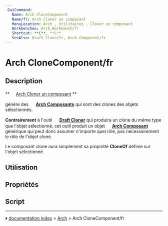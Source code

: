 ```yaml
---
 GuiCommand:
   Name: Arch CloneComponent‏‎‏‎
   Name/fr: Arch Cloner un composant
   MenuLocation: Arch , Utilitaires , Cloner un composant
   Workbenches: Arch_Workbench/fr
   Shortcut: **C**, **C‏‎**
   SeeAlso: Draft_Clone/fr, Arch_Component/fr
---
```


# Arch CloneComponent/fr

## Description


**<img src="images/Arch_CloneComponent.svg" width=16px> [Arch Cloner un composant](Arch_CloneComponent/fr.md)
**

génère des **<img src="images/Arch_Component.svg" width=16px> [Arch Composants](Arch_Component.md)** qui sont des clones des objets sélectionnés.

**Contrairement** à l\'outil **<img src="images/Draft_Clone.svg" width=16px> [Draft Cloner](Draft_Clone/fr.md)** qui produira un clone du même type que l\'objet sélectionné, cet outil produit un objet **<img src="images/Arch_Component.svg" width=16px> [Arch Composant](Arch_Component/fr.md)** générique qui peut donc assumer n\'importe quel rôle, pas nécessairement le rôle de l\'objet cloné.

Le composant clone aura simplement sa propriété **CloneOf** définie sur l\'objet sélectionné.



## Utilisation



## Propriétés



## Script



---
⏵ [documentation index](../README.md) > [Arch](Arch_Workbench.md) > Arch CloneComponent/fr
